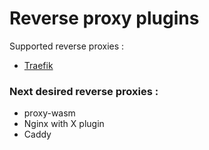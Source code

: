 # Reverse proxy plugins

Supported reverse proxies :

- [Traefik](./traefik/README.md)

### Next desired reverse proxies :

- proxy-wasm
- Nginx with X plugin
- Caddy

